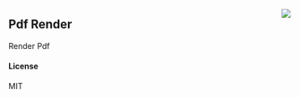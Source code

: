  <a href="https://zerodha.tech"><img src="https://zerodha.tech/static/images/github-badge.svg" align="right" /></a>

## Pdf Render

Render Pdf

#### License

MIT
